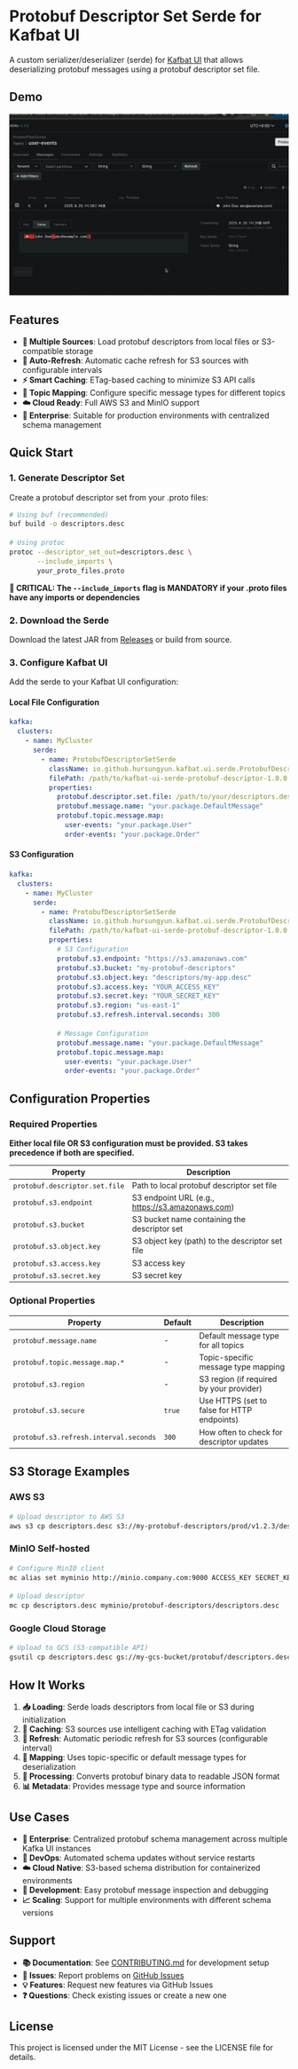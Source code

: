 # Protobuf Descriptor Set Serde for Kafbat UI

A custom serializer/deserializer (serde) for [Kafbat UI](https://github.com/kafbat/kafka-ui) that allows deserializing protobuf messages using a protobuf descriptor set file.

## Demo

![Demo](demo.gif)

## Features

- **📁 Multiple Sources**: Load protobuf descriptors from local files or S3-compatible storage
- **🔄 Auto-Refresh**: Automatic cache refresh for S3 sources with configurable intervals
- **⚡ Smart Caching**: ETag-based caching to minimize S3 API calls
- **🎯 Topic Mapping**: Configure specific message types for different topics
- **☁️ Cloud Ready**: Full AWS S3 and MinIO support
- **🏢 Enterprise**: Suitable for production environments with centralized schema management

## Quick Start

### 1. Generate Descriptor Set

Create a protobuf descriptor set from your .proto files:

```bash
# Using buf (recommended)
buf build -o descriptors.desc

# Using protoc
protoc --descriptor_set_out=descriptors.desc \
       --include_imports \
       your_proto_files.proto
```

**🚨 CRITICAL: The `--include_imports` flag is MANDATORY if your .proto files have any imports or dependencies**

### 2. Download the Serde

Download the latest JAR from [Releases](https://github.com/hursungyun/kafka-ui-protobuf-descriptor-set-serde/releases) or build from source.

### 3. Configure Kafbat UI

Add the serde to your Kafbat UI configuration:

#### Local File Configuration

```yaml
kafka:
  clusters:
    - name: MyCluster
      serde:
        - name: ProtobufDescriptorSetSerde
          className: io.github.hursungyun.kafbat.ui.serde.ProtobufDescriptorSetSerde
          filePath: /path/to/kafbat-ui-serde-protobuf-descriptor-1.0.0.jar
          properties:
            protobuf.descriptor.set.file: /path/to/your/descriptors.desc
            protobuf.message.name: "your.package.DefaultMessage"
            protobuf.topic.message.map:
              user-events: "your.package.User"
              order-events: "your.package.Order"
```

#### S3 Configuration

```yaml
kafka:
  clusters:
    - name: MyCluster
      serde:
        - name: ProtobufDescriptorSetSerde
          className: io.github.hursungyun.kafbat.ui.serde.ProtobufDescriptorSetSerde
          filePath: /path/to/kafbat-ui-serde-protobuf-descriptor-1.0.0.jar
          properties:
            # S3 Configuration
            protobuf.s3.endpoint: "https://s3.amazonaws.com"
            protobuf.s3.bucket: "my-protobuf-descriptors"
            protobuf.s3.object.key: "descriptors/my-app.desc"
            protobuf.s3.access.key: "YOUR_ACCESS_KEY"
            protobuf.s3.secret.key: "YOUR_SECRET_KEY"
            protobuf.s3.region: "us-east-1"
            protobuf.s3.refresh.interval.seconds: 300
            
            # Message Configuration
            protobuf.message.name: "your.package.DefaultMessage"
            protobuf.topic.message.map:
              user-events: "your.package.User"
              order-events: "your.package.Order"
```

## Configuration Properties

### Required Properties

**Either local file OR S3 configuration must be provided. S3 takes precedence if both are specified.**

| Property | Description |
|----------|-------------|
| `protobuf.descriptor.set.file` | Path to local protobuf descriptor set file |
| `protobuf.s3.endpoint` | S3 endpoint URL (e.g., https://s3.amazonaws.com) |
| `protobuf.s3.bucket` | S3 bucket name containing the descriptor set |
| `protobuf.s3.object.key` | S3 object key (path) to the descriptor set file |
| `protobuf.s3.access.key` | S3 access key |
| `protobuf.s3.secret.key` | S3 secret key |

### Optional Properties

| Property | Default | Description |
|----------|---------|-------------|
| `protobuf.message.name` | - | Default message type for all topics |
| `protobuf.topic.message.map.*` | - | Topic-specific message type mapping |
| `protobuf.s3.region` | - | S3 region (if required by your provider) |
| `protobuf.s3.secure` | `true` | Use HTTPS (set to false for HTTP endpoints) |
| `protobuf.s3.refresh.interval.seconds` | `300` | How often to check for descriptor updates |

## S3 Storage Examples

### AWS S3

```bash
# Upload descriptor to AWS S3
aws s3 cp descriptors.desc s3://my-protobuf-descriptors/prod/v1.2.3/descriptors.desc
```

### MinIO Self-hosted

```bash
# Configure MinIO client
mc alias set myminio http://minio.company.com:9000 ACCESS_KEY SECRET_KEY

# Upload descriptor
mc cp descriptors.desc myminio/protobuf-descriptors/descriptors.desc
```

### Google Cloud Storage

```bash
# Upload to GCS (S3-compatible API)
gsutil cp descriptors.desc gs://my-gcs-bucket/protobuf/descriptors.desc
```

## How It Works

1. **📥 Loading**: Serde loads descriptors from local file or S3 during initialization
2. **💾 Caching**: S3 sources use intelligent caching with ETag validation
3. **🔄 Refresh**: Automatic periodic refresh for S3 sources (configurable interval)
4. **🎯 Mapping**: Uses topic-specific or default message types for deserialization
5. **🔧 Processing**: Converts protobuf binary data to readable JSON format
6. **📊 Metadata**: Provides message type and source information

## Use Cases

- **🏢 Enterprise**: Centralized protobuf schema management across multiple Kafka UI instances
- **🔄 DevOps**: Automated schema updates without service restarts
- **☁️ Cloud Native**: S3-based schema distribution for containerized environments
- **🔧 Development**: Easy protobuf message inspection and debugging
- **📈 Scaling**: Support for multiple environments with different schema versions

## Support

- **📚 Documentation**: See [CONTRIBUTING.md](CONTRIBUTING.md) for development setup
- **🐛 Issues**: Report problems on [GitHub Issues](https://github.com/hursungyun/kafka-ui-protobuf-descriptor-set-serde/issues)
- **💡 Features**: Request new features via GitHub Issues
- **❓ Questions**: Check existing issues or create a new one

## License

This project is licensed under the MIT License - see the LICENSE file for details.